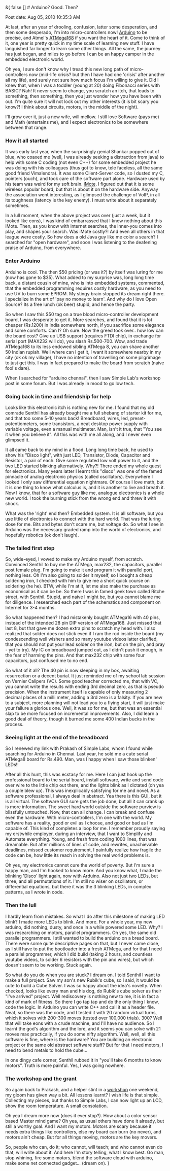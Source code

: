 &{<nil> false <nil> <nil> [] <nil> <nil> <nil> <nil> # Arduino? Good. Then?

Post date: Aug 05, 2010 10:35:3 AM

At last, after an year of drooling, confusion, latter some desperation, and then some desperado, I'm into micro-controllers now! [Arduino](https://www.arduino.cc/) to be precise, and Atmel's [ATMega168](https://goog_1082880848) if you want the heart of it. Come to think of it, one year is pretty quick in my time scale of learning new stuff. I have languished far longer to learn some other things. All the same, the journey has just began, and miles to go before I can be an happy camper in the embedded electronic world.

Oh yea, I sure don't know why I tread this new long path of micro-controllers now (mid-life crisis? but then I have had one 'crisis' after another all my life), and surely not sure how much focus I'm willing to give it. Did I knew that, when I was a toddler (young at 20) doing Fibonacci series with BASIC? Nah! It never seem to change, you scratch an itch, that leads to something, then something, then you just wonder how you have been with out. I'm quite sure it will not lock out my other interests (it is bit scary you know?! I think about circuits, motors, in the middle of the night).

I'll grow over it, just a new wife, will mellow. I still love Software (pays me) and Math (entertains me), and I expect electronics to be somewhere between that range.

### How it all started

It was early last year, when the surprisingly genial Shankar popped out of blue, who coaxed me (well, I was already seeking a distraction from java) to help with some C coding (not even C++) for some embedded project he was doing with his colleagues (thus got to know, tele faceless, all the same good friend Vimalendra). It was some Client-Server code, so I dusted my C, pointers (ouch), and took care of the software part alone. Hardware used by his team was weird for my soft brain. [iMote](https://embedded.seattle.intel-research.net/wiki/index.php?title=Intel_Mote_2). I figured out that it is some wireless popular board, but that is about it on the hardware side. Anyway the association went interesting, as I glimpsed the challenge of VoIP, in all its toughness (latency is the key enemy). I must write about it separately sometimes.

In a lull moment, when the above project was over (just a week, but it looked like eons), I was kind of embarrassed that I know nothing about this iMote. Then, as you know with internet searches, the inner-you comes into play, and shapes your search. Was iMote costly?! And even all others in that league were costly. So how does a old Java guy like me color a search? I searched for "open hardware", and soon I was listening to the deafening praise of Arduino, from everywhere.

### Enter Arduino

Arduino is cool. The then $50 pricing (or was it?) by itself was luring for me (now has gone to $35). What added to my surprise was, long long time back, a distant cousin of mine, who is into embedded systems, commented, that the embedded programming requires costly hardware, as you need to use UV to burn some EPROM. My stingy brain stopped its dream right there. I specialize in the art of 'pay no money to learn'. And why do I love Open Source? Its a free lunch (ok beer) stupid, and hence the party.

So when I saw this $50 tag on a true blood micro-controller development board, I was desperate to get it. More searches, and found that it is lot cheaper (Rs.1200) in India somewhere north, if you sacrifice some elegance and some comforts. Can I? Oh sure. Now the greed took over.. how low can the board cost? Give up USB support (requires FTDI chip), in exchange for serial port (MAX232 will do), you slash Rs.500-700. Wow, and trade ATMega168 to its less endowed sibling ATMega 8, you can shave another 50 Indian rupiah. Well where can I get it, I want it somewhere nearby in my city (ok ok my village), I have no intention of travelling on some pilgrimage to just get this. I was in fact prepared to make the board from scratch (naive fool's dare).

When I searched for "arduino chennai", then I saw Simple Lab's workshop post in some forum. But I was already in mood to go low tech.

### Going back in time and friendship for help

Looks like this electronic itch is nothing new for me. I found that my old comrade Senthil has already bought me a full shebang of starter kit for me, and that too some 5-10 years back! Breadboard, wires, led, preset-potentiometers, some transistors, a neat desktop power supply with variable voltage, even a manual multimeter. Man, isn't it true, that "You see it when you believe it". All this was with me all along, and I never even glimpsed it.

It all came back to my mind in a flood. Long long time back, he used to show his "Disco light", with just LED, Transistor, Diode, Capacitor and Resistor, a pair of each. Give some regulated low volt power to it, and the two LED started blinking alternatively. Why?! There ended my whole quest for electronics. Many years latter I learnt this "disco" was one of the famed pinnacle of analog electronic physics (called oscillators). Everywhere I looked I only saw differential equation nightmare. Of course I love math, but it is one thing to know what calculus is, and it is another to live and breath it. Now I know, that for a software guy like me, analogue electronics is a whole new world. I took the burning stick from the wrong end and threw it with shock.

What was the 'right' end then? Embedded system. It is all software, but you use little of electronics to connect with the hard world. That was the luring dose for me. Bits and bytes don't scare me, but voltage do. So what I see in Arduino was the necessary graded ramp into the world of electronics, and hopefully robotics (ok don't laugh).

### The failed first step

So, wide-eyed, I vowed to make my Arduino myself, from scratch. Convinced Senthil to buy me the ATMega, max232, the capacitors, parallel post female plug. I'm going to make it and program it with parallel port, nothing less. Oh I'm also going to solder it myself, so I bought a cheap soldering iron, I checked with him to give me a short quick course on soldering (he he). BTW, while I'm at it, let me also make the purchase as economical as it can be be. So there I was in famed geek town called Ritche street, with Senthil. Stupid, and naive I might be, but you cannot blame me for diligence. I researched each part of the schematics and component on Internet for 3-4 months.

So what happened then? I had mistakenly bought ATMega16 with 40 pins, instead of the intended 28 pin DIP version of ATMega168. Just missed that last 8, but that gave me dozen extra pins to scratch my head with. I also realized that solder does not stick even if I ram the rod inside the board (my condescending well wishers and so many youtube videos latter clarified, that you should not put your lead solder on the iron, but on the pin, and pray - yet to try). My IC on breadboard jumped out, as I didn't push it enough, in the fear of harming the pins. And that max232 chip with some four capacitors, just confused me to no end.

So what of it all? The 40 pin is now sleeping in my box, awaiting resurrection or a decent burial. It just reminded me of my school lab session on Vernier Calipers (VC). Some good teacher corrected me, that with VC, you cannot write the results with ending 3rd decimal zero, as that is pseudo precision. When the instrument itself is capable of only measuring 2 decimal places of a milli meter, adding a 3rd zero is a falsity. If you are new to a subject, more planning will not lead you to a flying start, it will just make your failure a glorious one. Well, it was so for me, but that was an essential slap to be more focused on incremental improvements. Also, I did learn a good deal of theory, though it burned me some 400 Indian bucks in the process.

### Seeing light at the end of the breadboard

So I renewed my link with Prakash of Simple Labs, whom I found while searching for Arduino in Chennai. Last year, he sold me a cute serial ATMega8 board for Rs.490. Man, was I happy when I saw those blinken' LEDs!!

After all this hunt, this was ecstasy for me. Here I can just hook up the professional board to the serial board, install software, write and send code over wire to the little chip out there, and the lights blink as I dictated (oh yea a couple blew up). This was inexplicably satisfying for me and novel. As a software professional, I always deal in abstract. Yea there is this GUI, but it is all virtual. The software GUI sure gets the job done, but all it can crank up is more information. The sweet hard world outside the software purview is blissfully untouched. Now, that can all change. I can break and confuse even the hardware. With micro-controllers, I'm one with the world. My software has a reality, good or evil as I choose, and good or bad as I'm capable of. This kind of completes a loop for me. I remember proudly saying my erstwhile employer, during an interview, that I want to Simplify and Automate everything. Young, and fresh from coding 1000 lines, that was dreamable. But after millions of lines of code, and rewrites, unachievable deadlines, missed customer requirement, I painfully realize how fragile the code can be, how little its reach in solving the real world problems is.

Oh yes, my electronics cannot cure the world of poverty. But I'm sure a happy man, and I'm hooked to know more. And you know what, I made the blinking 'Disco' light again, now with Arduino. Also not just two LEDs, but three, and all permutations of it. I'm still no wiser on oscillators, or differential equations, but there it was the 3 blinking LEDs, in complex patterns, as I wrote in code.

### Then the lull

I hardly learn from mistakes. So what I do after this milestone of making LED blink? I made more LEDs to blink. And more. For a whole year, my new arduino, did nothing, dusty, and once in a while powered some LED. Why? I was researching on motors, parallel programmers. Oh yes, the same old parallel programmers. I still wanted to build the arduino on a bread board. There were some quite descriptive pages on that, but I never came close, as I still have to put the bootloader into a fresh ATMega, and for that I need a parallel programmer, which I did build (taking 2 hours, and countless youtube videos, to solder 6 resistors with the pin and wires), but which doesn't seem to be working. Stuck again.

So what do you do when you are stuck? I dream on. I told Senthil I want to make a full project. Saw my son's new Rubik's cube, so I said, it would be cute to build a Cube Solver. I was so happy about the idea's novelty. When checked, looks like every man and his dog, do Rubik's cube solver as their "I've arrived" project. Well rediscovery is nothing new to me, it is in fact a kind of mark of fitness. So there I go tap tap and do the only thing I know, code the logic. In Arduino you can write C++ and call it as a header file. Neat, so there was the code, and I tested it with 20 random virtual turns, which it solves with 200-300 moves (tested over 100,000 trials). 300? Well that will take eons with a crude machine, and I'll have no audience. So I learnt the god's algorithm and the lore, and it seems you can solve with 21 moves max practically, if you do some nifty algorithm. Well, well, all this software is fine, where is the hardware? You are building an electronic project or the same old abstract software stuff? But for that I need motors, I need to bend metals to hold the cube...

In one dingy cafe corner, Senthil rubbed it in "you'll take 6 months to know motors". Truth is more painful. Yes, I was going nowhere.

### The workshop and the grant

So again back to Prakash, and a helper stint in a [workshop](https://www.simplelabs.co.in/drupal/embedx) one weekend, my gloom has given way a bit. All lessons learnt? I wish life is that simple. Collecting my pieces, but thanks to Simple Labs, I can now light up an LCD, show the room temperature. A small consolation.

Oh yea I dream more now (does it ever stop?). How about a color sensor based Master mind game? Oh yea, as usual others have done it already, but still a worthy goal. And I want my motors. Motors are scary because it needs extra things like controllers, else my board can burn (no never), and motors ain't cheap. But for all things moving, motors are the key movers.

So, people who can, do it; who cannot, will teach; and who cannot even do that, will write about it. And here I'm story telling, what I know best. Go man, stop whining, fire some motors, blend the software cloud with arduino, make some net connected gadget... (dream on).
}
